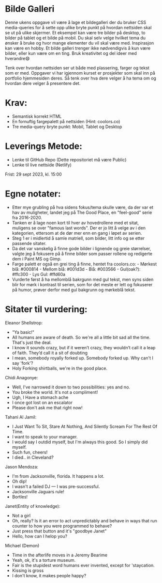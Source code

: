 # Bilde Galleri

Denne ukens oppgave vil være å lage et bildegalleri der du bruker CSS media-queries for å sette opp ulike bryte punkt på hvordan nettsiden skal se ut på ulike skjermer. Et eksempel kan være tre bilder på desktop, to bilder på tablet og et bilde på mobil. Du skal selv velge hvilket tema du ønsker å bruke og hvor mange elementer du vil skal være med. Inspirasjon kan være en hobby. Et bilde galleri trenger ikke nødvendigvis å kun være bilder, eller kun være om en ting. Bruk kreativitet og del ideer med hverandre😄

Tenk over hvordan nettsiden ser ut både med plassering, farger og tekst som er med. Oppgaver vi har igjennom kurset er prosjekter som skal inn på portfolio hjemmesiden deres. Så tenk over hva dere velger å ha tema om og hvordan dere velger å presentere det.

# Krav:
- Semantisk korrekt HTML
- En fornuftig fargepalett på nettsiden (Hint: coolors.co)
- Tre media-query bryte punkt: Mobil, Tablet og Desktop

# Leverings Metode:
- Lenke til GitHub Repo (Dette repositoriet må være Public)
- Lenke til live nettside (Netlify)

Frist: 29 sept 2023, kl. 15:00



# Egne notater:
- Etter mye grubling på hva sidens fokus/tema skulle være, da der var et hav av muligheter, landet jeg på The Good Place, en "feel-good" serie fra 2016-2020.
- Tanken er å lage noen kort til hver av hovedrollene med et sitat, muligens se over "famous last words". Der er jo litt å velge av i den kategorien, ettersom at de dør mer enn en gang i løpet av serien.
- Steg 1 er i midlertid å samle matriell, som bilder, litt info og se etter passende sitater.
- Da det var vanskelig å finne gode bilder i lignende og greie størrelser, valgte jeg å fokusere på å finne bilder som passer rollene og redigerte dem i Paint MS og Gimp.
- Farge palett er også en grei ting å finne, hentet fra coolors.co:
        - Mørkest blå: #000814
        - Mellom blå: #001d3d
        - Blå: #003566
        - Gul(oak?): #ffc300 
        - Lys Gul: #ffd60a
- Vurderte først å ha mellomblå bakrgunn med gul tekst, men syns siden blir for mørk i kontrast til serien, som for det meste er lett og fokuserer på humor, prøver derfor med gul bakgrunn og mørkeblå tekst.


# Sitater til vurdering:

Eleanor Shellstrop:
- "Ya basic!" 
- All humans are aware of death. So we're all a little bit sad all the time. That's just the deal.
- I know it sounds crazy, but if it weren’t crazy, they wouldn’t call it a leap of faith. They’d call it a sit of doubting
- I mean, somebody royally forked up. Somebody forked up. Why can't I say 'fork'?
- Holy Forking shirtballs, we're in the good place.

Chidi Anagonye:
- Well, I've narrowed it down to two possibilities: yes and no.
- You broke the world. It's not a compliment!
- Ugh, I Have a stomach ache
- I once got lost on an escalator
- Please don't ask me that right now!

Tahani Al Jamil:
- I Just Want To Sit, Stare At Nothing, And Silently Scream For The Rest Of Time.
- I want to speak to your manager.
- I would say I outdid myself, but I'm always this good. So I simply did myself.
- Such fun, cheers!
- I died.. in Cleveland?

Jason Mendoza:
- I'm from Jacksonville, florida. It happens a lot.
- Oh dip!
- I wasn't a failed DJ — I was pre-successful.
- Jacksonville Jaguars rule!
- Bortles!

Janet(Entity of knowledge):
- Not a girl
- Oh, really? Is it an error to act unpredictably and behave in ways that run counter to how you were programmed to behave?
- Just press that button and it's "goodbye Janet"
- Hello, how can I helop you?

Michael (Demon)
- Time in the afterlife moves in a Jeremy Bearime
- Yeah, ok, it's a torture museum.
- Fair is the stupidest word humans ever invented, except for 'staycation.
- Kissing is gross
- I don't know, it makes people happy?